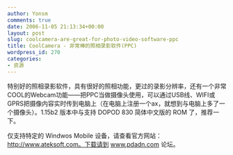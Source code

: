 ```yaml
---
author: Yonsm
comments: true
date: 2006-11-05 21:13:34+00:00
layout: post
slug: coolcamera-are-great-for-photo-video-software-ppc
title: CoolCamera - 非常棒的照相录影软件(PPC)
wordpress_id: 270
categories:
- 资源
---
```


特别好的照相录影软件，具有很好的照相功能，更过的录影分辨率，还有一个非常COOL的Webcam功能——把PPC当做摄像头使用，可以通过USB线、WIFI或GPRS把摄像内容实时传到电脑上（在电脑上注册一个ax，就想到与电脑上多了一个摄像头）。1.15b2 版本中与支持 DOPOD 830 简体中文版的 ROM 了，推荐一下。  
  
仅支持特定的 Windwos Mobile 设备，请查看官方网站：http://www.ateksoft.com。下载请到 www.pdadn.com 论坛。
